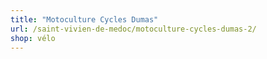 ```yaml
---
title: "Motoculture Cycles Dumas"
url: /saint-vivien-de-medoc/motoculture-cycles-dumas-2/
shop: vélo
---
```

